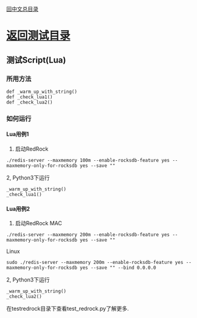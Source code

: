 [回中文总目录](menu_cn.md) 

# [返回测试目录](test_cn.md)

## 测试Script(Lua)

### 所用方法

```
def _warm_up_with_string()
def _check_lua1()
def _check_lua2()
```

### 如何运行

#### Lua用例1

1. 启动RedRock
```
./redis-server --maxmemory 100m --enable-rocksdb-feature yes --maxmemory-only-for-rocksdb yes --save ""
```
2, Python3下运行
```
_warm_up_with_string()
_check_lua1()
```

#### Lua用例2

1. 启动RedRock
MAC
```
./redis-server --maxmemory 200m --enable-rocksdb-feature yes --maxmemory-only-for-rocksdb yes --save ""
```
Linux
```
sudo ./redis-server --maxmemory 200m --enable-rocksdb-feature yes --maxmemory-only-for-rocksdb yes --save "" --bind 0.0.0.0
```
2, Python3下运行
```
_warm_up_with_string()
_check_lua2()
```

在testredrock目录下查看test_redrock.py了解更多.